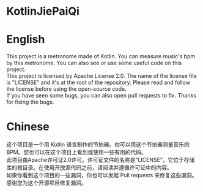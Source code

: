 # KotlinJiePaiQi

# English

This project is a metronome made of Kotlin. You can measure music's bpm by this metronome. You can also see or use some useful code on this project. <br/>
This project is licensed by Apache License 2.0. The name of the license file is "LICENSE" and it's at the root of the repository. Please read and follow the license before using the open-source code. <br/>
If you have seen some bugs, you can also open pull requests to fix. Thanks for fixing the bugs.

# Chinese
这个项目是一个用 Kotlin 语言制作的节拍器。你可以用这个节拍器测量音乐的BPM。您也可以在这个项目上看到或使用一些有用的代码。<br/>
此项目由Apache许可证2.0许可。许可证文件的名称是“LICENSE”，它位于存储库的根目录。在使用开放源代码之前，请阅读并遵循许可证中的内容。<br/>
如果你看到这个项目的一些漏洞，你也可以发起 Pull requests 来修复这些漏洞。感谢您为这个开源项目修复漏洞。
